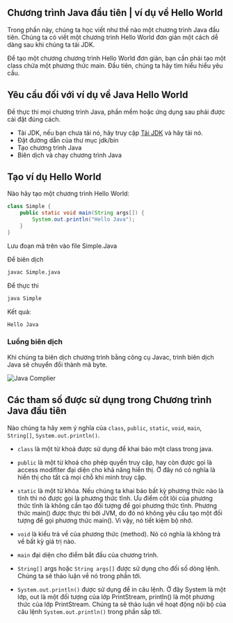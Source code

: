 ## Chương trình Java đầu tiên | ví dụ về Hello World

Trong phần này, chúng ta học viết như thế nào một chương trình Java đầu tiên. Chúng ta có viết một chương trình Hello World đơn giản một cách dễ dàng sau khi chúng ta tải JDK.

Để tạo một chương chương trình Hello World đơn giản, bạn cần phải tạo một class chứa một phương thức main.
Đầu tiên, chúng ta hãy tìm hiểu hiểu yêu cầu.

## Yêu cầu đối với ví dụ về Java Hello World

Đề thực thi mọi chương trình Java, phần mềm hoặc ứng dụng sau phải được cài đặt đúng cách.

- Tải JDK, nếu bạn chưa tải nó, hãy truy cập [Tải JDK](http://www.oracle.com/technetwork/java/javase/downloads/index.html) và hãy tải nó.
- Đặt đường dẫn của thư mục jdk/bin
- Tạo chương trình Java
- Biên dịch và chạy chương trình Java

## Tạo ví dụ Hello World

Nào hãy tạo một chương trình Hello World:

```java
class Simple {
    public static void main(String args[]) {
        System.out.println("Hello Java");
    }
}
```

Lưu đoạn mã trên vào file Simple.Java

Để biên dịch

```cmd
javac Simple.java
```

Để thực thi

```cmd
java Simple
```

Kết quả:

```
Hello Java
```

### Luồng biên dịch

Khi chúng ta biên dịch chương trình bằng công cụ Javac, trình biên dịch Java sẽ chuyển đổi thành mã byte.

![Java Complier](https://prepbytes-misc-images.s3.ap-south-1.amazonaws.com/assets/1679044159052-1-01%20%2811%29.png)

## Các tham số được sử dụng trong Chương trình Java đầu tiên

Nào chúng ta hãy xem ý nghĩa của `class`, `public`, `static`, `void`, `main`, `String[]`, `System.out.println()`.

- `class` là một từ khoá được sử dụng để khai báo một class trong java.
- `public` là một từ khoá cho phép quyền truy cập, hay còn được gọi là access modifiter đại diện cho khả năng hiển thị. Ở đây nó có nghĩa là hiển thị cho tất cả mọi chỗ khi mình truy cập.

- `static` là một từ khóa. Nếu chúng ta khai báo bất kỳ phương thức nào là tĩnh thì nó được gọi là phương thức tĩnh. Ưu điểm cốt lõi của phương thức tĩnh là không cần tạo đối tượng để gọi phương thức tĩnh. Phương thức main() được thực thi bởi JVM, do đó nó không yêu cầu tạo một đối tượng để gọi phương thức main(). Vì vậy, nó tiết kiệm bộ nhớ.

- `void` là kiểu trả về của phương thức (method). Nó có nghĩa là không trả về bất kỳ giá trị nào.

- `main` đại diện cho điểm bắt đầu của chương trình.

- `String[]` args hoặc `String args[]` được sử dụng cho đối số dòng lệnh. Chúng ta sẽ thảo luận về nó trong phần tới.

- `System.out.println()` được sử dụng để in câu lệnh. Ở đây System là một lớp, out là một đối tượng của lớp PrintStream, println() là một phương thức của lớp PrintStream. Chúng ta sẽ thảo luận về hoạt động nội bộ của câu lệnh `System.out.println()` trong phần sắp tới.

